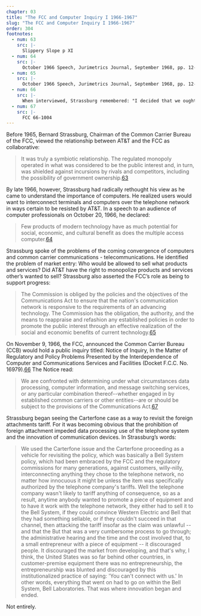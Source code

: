 ```yaml
---
chapter: 03
title: "The FCC and Computer Inquiry I 1966-1967"
slug: "The FCC and Computer Inquiry I 1966-1967"
order: 304
footnotes:
  - num: 63
    src: |-
      Slippery Slope p XI 
  - num: 64
    src: |- 
      October 1966 Speech, Jurimetrics Journal, September 1968, pp. 12-18 Knowing he had to educate the Commissioners to the needs of computers, he contacted the Institute of Electrical Engineers (IEEE) to give a series of lectures to the Commissioners. One of the lecturers was Paul Baran, who was known to Strassburg, and as future chapters will make clear, a dominant figure in the history of computer communications.  
  - num: 65
    src: |- 
      October 1966 Speech, Jurimetrics Journal, September 1968, pp. 12-18 
  - num: 66
    src: |-  
      When interviewed, Strassburg remembered: "I decided that we ought to formalize this thing. We sensed enough ferment out there, or enough concern, to say: 'Well, look we're going to encounter some problems here, and let's get on top of them sooner, rather than later, and for once let a regulatory agency be out in front, rather than trying to shovel up the mess that's left behind." 
  - num: 67
    src: |- 
      FCC 66-1004 
---
```


Before 1965, Bernard Strassburg, Chairman of the Common Carrier Bureau of the FCC, viewed the relationship between AT&T and the FCC as collaborative:

>It was truly a symbiotic relationship. The regulated monopoly operated in what was considered to be the public interest and, in turn, was shielded against incursions by rivals and competitors, including the possibility of government ownership.<a name="fnloc63" href="#fn63">63</a>

By late 1966, however, Strassburg had radically rethought his view as he came to understand the importance of computers. He realized users would want to interconnect terminals and computers over the telephone network in ways certain to be resisted by AT&T. In a speech to an audience of computer professionals on October 20, 1966, he declared:

>Few products of modern technology have as much potential for social, economic, and cultural benefit as does the multiple access computer.<a name="fnloc64" href="#fn64">64</a>

Strassburg spoke of the problems of the coming convergence of computers and common carrier communications - telecommunications. He identified the problem of market entry: Who would be allowed to sell what products and services? Did AT&T have the right to monopolize products and services other’s wanted to sell? Strassburg also asserted the FCC’s role as being to support progress:

>The Commission is obliged by the policies and the objectives of the Communications Act to ensure that the nation's communication network is responsive to the requirements of an advancing technology. The Commission has the obligation, the authority, and the means to reappraise and refashion any established policies in order to promote the public interest through an effective realization of the social and economic benefits of current technology.<a name="fnloc65" href="#fn65">65</a>

On November 9, 1966, the FCC, announced the Common Carrier Bureau (CCB) would hold a public inquiry titled: Notice of Inquiry, In the Matter of Regulatory and Policy Problems Presented by the Interdependence of Computer and Communications Services and Facilities (Docket F.C.C. No. 16979).<a name="fnloc66" href="#fn66">66</a> The Notice read:

>We are confronted with determining under what circumstances data processing, computer information, and message switching services, or any particular combination thereof--whether engaged in by established common carriers or other entities--are or should be subject to the provisions of the Communications Act.<a name="fnloc67" href="#fn67">67</a>

Strassburg began seeing the Carterfone case as a way to revisit the foreign attachments tariff. For it was becoming obvious that the prohibition of foreign attachment impeded data processing use of the telephone system and the innovation of communication devices. In Strassburg’s words:

>We used the Carterfone issue and the Carterfone proceeding as a vehicle for revisiting the policy, which was basically a Bell System policy, which had been embraced by the FCC and the regulatory commissions for many generations, against customers, willy-nilly, interconnecting anything they chose to the telephone network, no matter how innocuous it might be unless the item was specifically authorized by the telephone company's tariffs. Well the telephone company wasn't likely to tariff anything of consequence, so as a result, anytime anybody wanted to promote a piece of equipment and to have it work with the telephone network, they either had to sell it to the Bell System, if they could convince Western Electric and Bell that they had something sellable, or if they couldn't succeed in that channel, then attacking the tariff insofar as the claim was unlawful -- and that the   But that was a very cumbersome process to go through; the administrative hearing and the time and the cost involved that, to a small entrepreneur with a piece of equipment -- it discouraged people.  It discouraged the market from developing, and that's why, I think, the United States was so far behind other countries, in customer-premise equipment there was no entrepreneurship, the entrepreneurship was blunted and discouraged by this institutionalized practice of saying: 'You can't connect with us.'  In other words, everything that went on had to go on within the Bell System, Bell Laboratories. That was where innovation began and ended.

Not entirely.